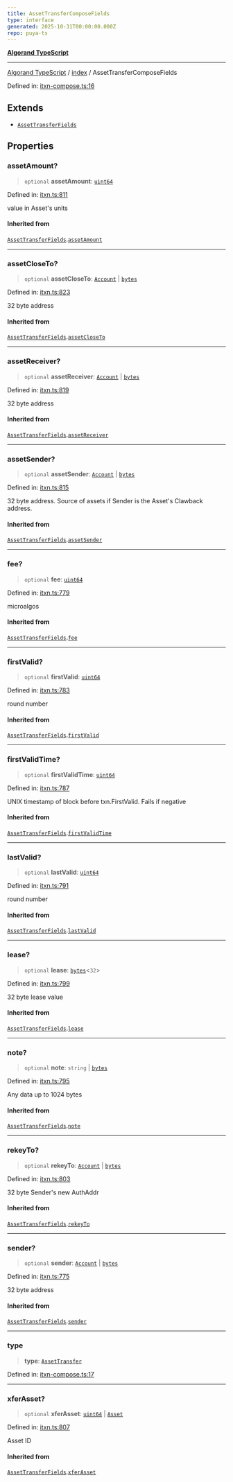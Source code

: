 ```yaml
---
title: AssetTransferComposeFields
type: interface
generated: 2025-10-31T00:00:00.000Z
repo: puya-ts
---
```


[**Algorand TypeScript**](docs/_md/README)

---

[Algorand TypeScript](docs/_md/modules) / [index](/reference/algorand-typescript/api/index/readme/) / AssetTransferComposeFields

Defined in: [itxn-compose.ts:16](https://github.com/algorandfoundation/puya-ts/blob/main/packages/algo-ts/src/itxn-compose.ts#L16)

## Extends

- [`AssetTransferFields`](/reference/algorand-typescript/api/itxn/namespaces/itxn/interfaces/assettransferfields/)

## Properties

### assetAmount?

> `optional` **assetAmount**: [`uint64`](/reference/algorand-typescript/api/index/type-aliases/uint64/)

Defined in: [itxn.ts:811](https://github.com/algorandfoundation/puya-ts/blob/main/packages/algo-ts/src/itxn.ts#L811)

value in Asset's units

#### Inherited from

[`AssetTransferFields`](/reference/algorand-typescript/api/itxn/namespaces/itxn/interfaces/assettransferfields/).[`assetAmount`](/reference/algorand-typescript/api/itxn/namespaces/itxn/interfaces/assettransferfields/#assetamount)

---

### assetCloseTo?

> `optional` **assetCloseTo**: [`Account`](/reference/algorand-typescript/api/index/type-aliases/account/) \| [`bytes`](/reference/algorand-typescript/api/index/type-aliases/bytes/)

Defined in: [itxn.ts:823](https://github.com/algorandfoundation/puya-ts/blob/main/packages/algo-ts/src/itxn.ts#L823)

32 byte address

#### Inherited from

[`AssetTransferFields`](/reference/algorand-typescript/api/itxn/namespaces/itxn/interfaces/assettransferfields/).[`assetCloseTo`](/reference/algorand-typescript/api/itxn/namespaces/itxn/interfaces/assettransferfields/#assetcloseto)

---

### assetReceiver?

> `optional` **assetReceiver**: [`Account`](/reference/algorand-typescript/api/index/type-aliases/account/) \| [`bytes`](/reference/algorand-typescript/api/index/type-aliases/bytes/)

Defined in: [itxn.ts:819](https://github.com/algorandfoundation/puya-ts/blob/main/packages/algo-ts/src/itxn.ts#L819)

32 byte address

#### Inherited from

[`AssetTransferFields`](/reference/algorand-typescript/api/itxn/namespaces/itxn/interfaces/assettransferfields/).[`assetReceiver`](/reference/algorand-typescript/api/itxn/namespaces/itxn/interfaces/assettransferfields/#assetreceiver)

---

### assetSender?

> `optional` **assetSender**: [`Account`](/reference/algorand-typescript/api/index/type-aliases/account/) \| [`bytes`](/reference/algorand-typescript/api/index/type-aliases/bytes/)

Defined in: [itxn.ts:815](https://github.com/algorandfoundation/puya-ts/blob/main/packages/algo-ts/src/itxn.ts#L815)

32 byte address. Source of assets if Sender is the Asset's Clawback address.

#### Inherited from

[`AssetTransferFields`](/reference/algorand-typescript/api/itxn/namespaces/itxn/interfaces/assettransferfields/).[`assetSender`](/reference/algorand-typescript/api/itxn/namespaces/itxn/interfaces/assettransferfields/#assetsender)

---

### fee?

> `optional` **fee**: [`uint64`](/reference/algorand-typescript/api/index/type-aliases/uint64/)

Defined in: [itxn.ts:779](https://github.com/algorandfoundation/puya-ts/blob/main/packages/algo-ts/src/itxn.ts#L779)

microalgos

#### Inherited from

[`AssetTransferFields`](/reference/algorand-typescript/api/itxn/namespaces/itxn/interfaces/assettransferfields/).[`fee`](/reference/algorand-typescript/api/itxn/namespaces/itxn/interfaces/assettransferfields/#fee)

---

### firstValid?

> `optional` **firstValid**: [`uint64`](/reference/algorand-typescript/api/index/type-aliases/uint64/)

Defined in: [itxn.ts:783](https://github.com/algorandfoundation/puya-ts/blob/main/packages/algo-ts/src/itxn.ts#L783)

round number

#### Inherited from

[`AssetTransferFields`](/reference/algorand-typescript/api/itxn/namespaces/itxn/interfaces/assettransferfields/).[`firstValid`](/reference/algorand-typescript/api/itxn/namespaces/itxn/interfaces/assettransferfields/#firstvalid)

---

### firstValidTime?

> `optional` **firstValidTime**: [`uint64`](/reference/algorand-typescript/api/index/type-aliases/uint64/)

Defined in: [itxn.ts:787](https://github.com/algorandfoundation/puya-ts/blob/main/packages/algo-ts/src/itxn.ts#L787)

UNIX timestamp of block before txn.FirstValid. Fails if negative

#### Inherited from

[`AssetTransferFields`](/reference/algorand-typescript/api/itxn/namespaces/itxn/interfaces/assettransferfields/).[`firstValidTime`](/reference/algorand-typescript/api/itxn/namespaces/itxn/interfaces/assettransferfields/#firstvalidtime)

---

### lastValid?

> `optional` **lastValid**: [`uint64`](/reference/algorand-typescript/api/index/type-aliases/uint64/)

Defined in: [itxn.ts:791](https://github.com/algorandfoundation/puya-ts/blob/main/packages/algo-ts/src/itxn.ts#L791)

round number

#### Inherited from

[`AssetTransferFields`](/reference/algorand-typescript/api/itxn/namespaces/itxn/interfaces/assettransferfields/).[`lastValid`](/reference/algorand-typescript/api/itxn/namespaces/itxn/interfaces/assettransferfields/#lastvalid)

---

### lease?

> `optional` **lease**: [`bytes`](/reference/algorand-typescript/api/index/type-aliases/bytes/)\<`32`\>

Defined in: [itxn.ts:799](https://github.com/algorandfoundation/puya-ts/blob/main/packages/algo-ts/src/itxn.ts#L799)

32 byte lease value

#### Inherited from

[`AssetTransferFields`](/reference/algorand-typescript/api/itxn/namespaces/itxn/interfaces/assettransferfields/).[`lease`](/reference/algorand-typescript/api/itxn/namespaces/itxn/interfaces/assettransferfields/#lease)

---

### note?

> `optional` **note**: `string` \| [`bytes`](/reference/algorand-typescript/api/index/type-aliases/bytes/)

Defined in: [itxn.ts:795](https://github.com/algorandfoundation/puya-ts/blob/main/packages/algo-ts/src/itxn.ts#L795)

Any data up to 1024 bytes

#### Inherited from

[`AssetTransferFields`](/reference/algorand-typescript/api/itxn/namespaces/itxn/interfaces/assettransferfields/).[`note`](/reference/algorand-typescript/api/itxn/namespaces/itxn/interfaces/assettransferfields/#note)

---

### rekeyTo?

> `optional` **rekeyTo**: [`Account`](/reference/algorand-typescript/api/index/type-aliases/account/) \| [`bytes`](/reference/algorand-typescript/api/index/type-aliases/bytes/)

Defined in: [itxn.ts:803](https://github.com/algorandfoundation/puya-ts/blob/main/packages/algo-ts/src/itxn.ts#L803)

32 byte Sender's new AuthAddr

#### Inherited from

[`AssetTransferFields`](/reference/algorand-typescript/api/itxn/namespaces/itxn/interfaces/assettransferfields/).[`rekeyTo`](/reference/algorand-typescript/api/itxn/namespaces/itxn/interfaces/assettransferfields/#rekeyto)

---

### sender?

> `optional` **sender**: [`Account`](/reference/algorand-typescript/api/index/type-aliases/account/) \| [`bytes`](/reference/algorand-typescript/api/index/type-aliases/bytes/)

Defined in: [itxn.ts:775](https://github.com/algorandfoundation/puya-ts/blob/main/packages/algo-ts/src/itxn.ts#L775)

32 byte address

#### Inherited from

[`AssetTransferFields`](/reference/algorand-typescript/api/itxn/namespaces/itxn/interfaces/assettransferfields/).[`sender`](/reference/algorand-typescript/api/itxn/namespaces/itxn/interfaces/assettransferfields/#sender)

---

### type

> **type**: [`AssetTransfer`](/reference/algorand-typescript/api/index/enumerations/transactiontype/#assettransfer)

Defined in: [itxn-compose.ts:17](https://github.com/algorandfoundation/puya-ts/blob/main/packages/algo-ts/src/itxn-compose.ts#L17)

---

### xferAsset?

> `optional` **xferAsset**: [`uint64`](/reference/algorand-typescript/api/index/type-aliases/uint64/) \| [`Asset`](/reference/algorand-typescript/api/index/type-aliases/asset/)

Defined in: [itxn.ts:807](https://github.com/algorandfoundation/puya-ts/blob/main/packages/algo-ts/src/itxn.ts#L807)

Asset ID

#### Inherited from

[`AssetTransferFields`](/reference/algorand-typescript/api/itxn/namespaces/itxn/interfaces/assettransferfields/).[`xferAsset`](/reference/algorand-typescript/api/itxn/namespaces/itxn/interfaces/assettransferfields/#xferasset)
